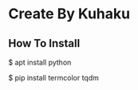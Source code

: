 # Create By Kuhaku

<h2>How To Install</h2>

<p>$ apt install python</p>
<p>$ pip install termcolor tqdm</p>
